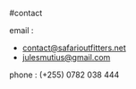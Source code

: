 #contact

email : 
- contact@safarioutfitters.net
- julesmutius@gmail.com

phone : (+255) 0782 038 444
